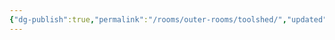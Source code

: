 ```yaml
---
{"dg-publish":true,"permalink":"/rooms/outer-rooms/toolshed/","updated":"2025-04-12T17:46:27.896+01:00"}
---
```


